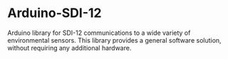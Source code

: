 Arduino-SDI-12
==============

Arduino library for SDI-12 communications to a wide variety of environmental sensors. This library provides a general software solution, without requiring any additional hardware.
